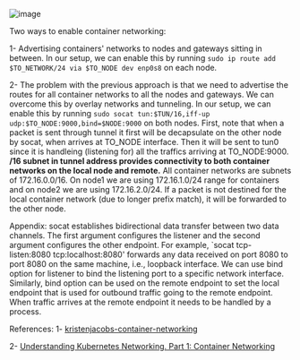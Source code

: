 ![image](https://github.com/mhdslh/notes---Kubernetes/assets/61638154/bfdf82f0-52b5-4d2c-8334-412ce685870f)

Two ways to enable container networking:

1- Advertising containers' networks to nodes and gateways sitting in between. In our setup, we can enable this by running `sudo ip route add $TO_NETWORK/24 via $TO_NODE dev enp0s8` on each node.

2- The problem with the previous approach is that we need to advertise the routes for all container networks to all the nodes and gateways. We can overcome this by overlay networks and tunneling. In our setup, we can enable this by running `sudo socat tun:$TUN/16,iff-up udp:$TO_NODE:9000,bind=$NODE:9000` on both nodes. First, note that when a packet is sent through tunnel it first will be decapsulate on the other node by socat, when arrives at TO_NODE interface. Then it will be sent to tun0 since it is handleing (listening for) all the traffics arriving at TO_NODE:9000. **/16 subnet in tunnel address provides connectivity to both container networks on the local node and remote.** All container networks are subnets of 172.16.0.0/16. On node1 we are using 172.16.1.0/24 range for containers and on node2 we are using 172.16.2.0/24. If a packet is not destined for the local container network (due to longer prefix match), it will be forwarded to the other node.

Appendix:
socat establishes bidirectional data transfer between two data channels. The first argument configures the listener and the second argument configures the other endpoint. For example, `socat tcp-listen:8080 tcp:localhost:8080' forwards any data received on port 8080 to port 8080 on the same machine, i.e., loopback interface. We can use bind option for listener to bind the listening port to a specific network interface. Similarly, bind option can be used on the remote endpoint to set the local endpoint that is used for outbound traffic going to the remote endpoint. When traffic arrives at the remote endpoint it needs to be handled by a process.

References:
  1- [kristenjacobs-container-networking](https://github.com/kristenjacobs/container-networking)

  2- [Understanding Kubernetes Networking. Part 1: Container Networking](https://www.youtube.com/watch?v=B6FsWNUnRo0&list=PLSAko72nKb8QWsfPpBlsw-kOdMBD7sra-&index=1)
